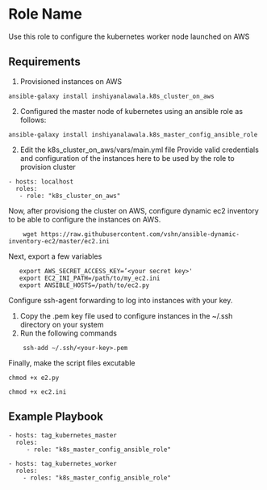 Role Name
=========

Use this role to configure the kubernetes worker node launched on AWS 

Requirements
------------

1. Provisioned instances on AWS 
```
ansible-galaxy install inshiyanalawala.k8s_cluster_on_aws
```
2. Configured the master node of kubernetes using an ansible role as follows: 
```
ansible-galaxy install inshiyanalawala.k8s_master_config_ansible_role
```

2. Edit the k8s_cluster_on_aws/vars/main.yml file 
   Provide valid credentials and configuration of the instances here to be used by the role to provision cluster 

  ```
  - hosts: localhost
    roles:
     - role: "k8s_cluster_on_aws"
```

Now, after provisiong the cluster on AWS, configure dynamic ec2 inventory to be able to configure the instances on AWS.

``` wget https://raw.githubusercontent.com/vshn/ansible-dynamic-inventory-ec2/master/ec2.py
    wget https://raw.githubusercontent.com/vshn/ansible-dynamic-inventory-ec2/master/ec2.ini
```
Next, export a few variables 

```export AWS_ACCESS_KEY_ID=’<your access key>'
   export AWS_SECRET_ACCESS_KEY=’<your secret key>'
   export EC2_INI_PATH=/path/to/my_ec2.ini
   export ANSIBLE_HOSTS=/path/to/ec2.py
```    
    
Configure ssh-agent forwarding to log into instances with your key. 
1. Copy the .pem key file used to configure instances in the ~/.ssh directory on your system
2. Run the following commands

``` ssh-agent bash
    ssh-add ~/.ssh/<your-key>.pem
```
Finally, make the script files excutable

``` 
chmod +x e2.py
    
chmod +x ec2.ini
```    
    
Example Playbook
----------------

    - hosts: tag_kubernetes_master
      roles:
         - role: "k8s_master_config_ansible_role"

    - hosts: tag_kubernetes_worker
      roles:
        - roles: "k8s_master_config_ansible_role"
